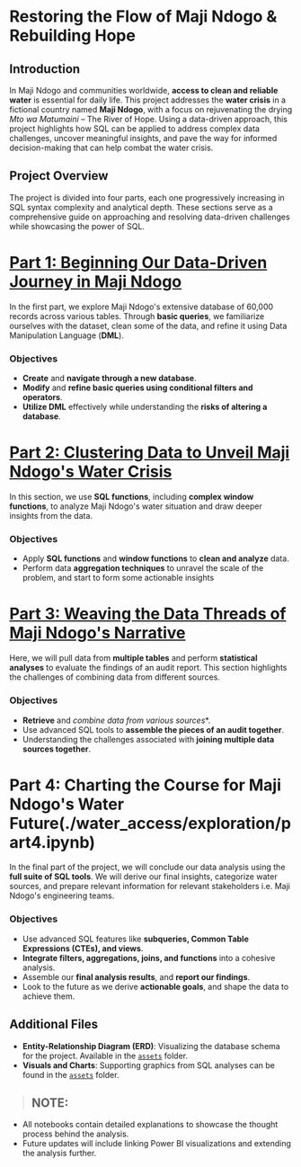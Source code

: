 # Restoring the Flow of Maji Ndogo & Rebuilding Hope

## Introduction

In Maji Ndogo and communities worldwide, **access to clean and reliable water** is essential for daily life. This project addresses the **water crisis** in a fictional country named **Maji Ndogo**, with a focus on rejuvenating the drying *Mto wa Matumaini* – The River of Hope. Using a data-driven approach, this project highlights how SQL can be applied to address complex data challenges, uncover meaningful insights, and pave the way for informed decision-making that can help combat the water crisis.

## Project Overview

The project is divided into four parts, each one progressively increasing in SQL syntax complexity and analytical depth. These sections serve as a comprehensive guide on approaching and resolving data-driven challenges while showcasing the power of SQL.

# [Part 1: Beginning Our Data-Driven Journey in Maji Ndogo](./water_access/exploration/part1.ipynb)

In the first part, we explore Maji Ndogo's extensive database of 60,000 records across various tables. Through **basic queries**, we familiarize ourselves with the dataset, clean some of the data, and refine it using Data Manipulation Language (**DML**).

### Objectives

- **Create** and **navigate through a new database**.
- **Modify** and **refine basic queries using conditional filters and operators**.
- **Utilize DML** effectively while understanding the **risks of altering a database**.


# [Part 2: Clustering Data to Unveil Maji Ndogo's Water Crisis](./water_access/exploration/part2.ipynb)

In this section, we use **SQL functions**, including **complex window functions**, to analyze Maji Ndogo's water situation and draw deeper insights from the data.

### Objectives

- Apply **SQL functions** and **window functions** to **clean and analyze** data.
- Perform data **aggregation techniques** to unravel the scale of the problem, and start to form some actionable insights

# [Part 3: Weaving the Data Threads of Maji Ndogo's Narrative](./water_access/exploration/part3.ipynb)

Here, we will pull data from **multiple tables** and perform **statistical analyses** to evaluate the findings of an audit report. This section highlights the challenges of combining data from different sources.

### Objectives

- **Retrieve** and *combine data from various sources**.
- Use advanced SQL tools to **assemble the pieces of an audit together**.
- Understanding the challenges associated with **joining multiple data sources together**.

# Part 4: Charting the Course for Maji Ndogo's Water Future(./water_access/exploration/part4.ipynb)

In the final part of the project, we will conclude our data analysis using the **full suite of SQL tools**. We will derive our final insights, categorize water sources, and prepare relevant information for relevant stakeholders i.e. Maji Ndogo's engineering teams.

### Objectives

- Use advanced SQL features like **subqueries, Common Table Expressions (CTEs), and views**.
- **Integrate filters, aggregations, joins, and functions** into a cohesive analysis.
- Assemble our **final analysis results**, and **report our findings**.
- Look to the future as we derive **actionable goals**, and shape the data to
achieve them.

## Additional Files

- **Entity-Relationship Diagram (ERD)**: Visualizing the database schema for the project. Available in the [`assets`](./water_access/assets/) folder.
- **Visuals and Charts**: Supporting graphics from SQL analyses can be found in the [`assets`](./water_access/assets/) folder.

> ## **NOTE**:
- All notebooks contain detailed explanations to showcase the thought process behind the analysis.
- Future updates will include linking Power BI visualizations and extending the analysis further.